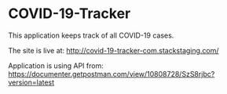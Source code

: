 # COVID-19-Tracker
This application keeps track of all COVID-19 cases.

The site is live at:
http://covid-19-tracker-com.stackstaging.com/

Application is using API from:
https://documenter.getpostman.com/view/10808728/SzS8rjbc?version=latest
